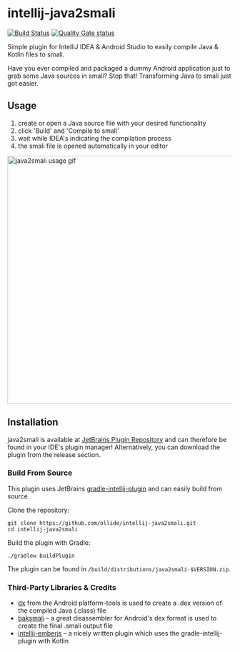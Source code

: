 intellij-java2smali
===================

[![Build Status](https://travis-ci.org/ollide/intellij-java2smali.svg?branch=develop)](https://travis-ci.org/ollide/intellij-java2smali)
[![Quality Gate status](https://sonarcloud.io/api/badges/gate?key=org.ollide:intellij-java2smali)](https://sonarcloud.io/dashboard?id=org.ollide%3Aintellij-java2smali)

Simple plugin for IntelliJ IDEA &amp; Android Studio to easily compile Java & Kotlin files to smali.

Have you ever compiled and packaged a dummy Android application just to grab some Java sources in smali? Stop that! Transforming Java to smali just got easier.

## Usage ##

1. create or open a Java source file with your desired functionality
2. click 'Build' and 'Compile to smali'
3. wait while IDEA's indicating the compilation process
4. the smali file is opened automatically in your editor

<img src="img/plugin_usage2.gif" alt="java2smali usage gif" width="555">

## Installation ##

java2smali is available at [JetBrains Plugin Repository](https://plugins.jetbrains.com/plugin/7385) and can therefore be found in your IDE's plugin manager! Alternatively, you can download the plugin from the release section.

### Build From Source

This plugin uses JetBrains [gradle-intellij-plugin](https://github.com/JetBrains/gradle-intellij-plugin) and can easily build from source.

Clone the repository:

    git clone https://github.com/ollide/intellij-java2smali.git
    cd intellij-java2smali

Build the plugin with Gradle:

    ./gradlew buildPlugin

The plugin can be found in `/build/distributions/java2smali-$VERSION.zip`.

### Third-Party Libraries &amp; Credits ###

- [dx](http://developer.android.com/tools/help/index.html#tools-platform) from the Android platform-tools is used to create a .dex version of the compiled Java (.class) file
- [baksmali](https://github.com/JesusFreke/smali) –
  a great disassembler for Android's dex format is used to create the final .smali output file
- [intellij-emberjs](https://github.com/Turbo87/intellij-emberjs) –
  a nicely written plugin which uses the gradle-intellij-plugin with Kotlin
 